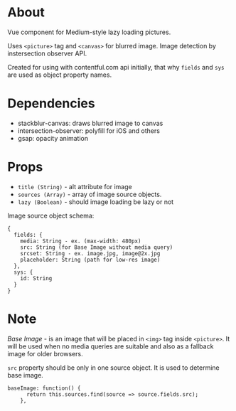 # About

Vue component for Medium-style lazy loading pictures.

Uses `<picture>` tag and `<canvas>` for blurred image.
Image detection by instersection observer API.

Created for using with contentful.com api initially, that why `fields` and `sys` are used as object property names.

# Dependencies

* stackblur-canvas: draws blurred image to canvas
* intersection-observer: polyfill for iOS and others
* gsap: opacity animation

# Props

* `title (String)` - alt attribute for image
* `sources (Array)` - array of image source objects.
* `lazy (Boolean)` - should image loading be lazy or not

Image source object schema:

```lang=json
{
  fields: {
    media: String - ex. (max-width: 480px)
    src: String (for Base Image without media query)
    srcset: String - ex. image.jpg, image@2x.jpg
    placeholder: String (path for low-res image)
  },
  sys: {
    id: String
  }
}
```

# Note

*Base Image* - is an image that will be placed in `<img>` tag inside `<picture>`. It will be used when no media queries are suitable and also as a fallback image for older browsers.

`src` property should be only in one source object. It is used to determine base image. 

```lang="javascript"
baseImage: function() {
      return this.sources.find(source => source.fields.src);
    },
```
